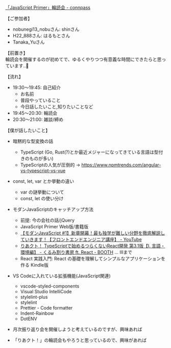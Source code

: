[「JavaScript Primer」輪読会 - connpass](https://connpass.com/event/200661/)

【ご参加者】
- nobunegi13_nobuさん: shinさん
- H22_888さん: はるもとさん
- Tanaka_Yuさん

【前置き】  
輪読会を開催するのが初めてで、ゆるくやりつつ有意義な時間にできたらと思っています..🙇‍

【流れ】
- 19:30〜19:45: 自己紹介
  - お名前
  - 普段やっていること
  - 今日話したいこと,知りたいことなど
- 19:45〜20:30: 輪読会
- 20:30〜21:00: 雑談/締め

【僕が話したいこと】
- 暗黙的な型変換の話
  - TypeScript (Go, Rust(?)とか最近メジャーになってきている言語は型付きのものが多い)
  - TypeScriptの人気が圧倒的 → https://www.npmtrends.com/angular-vs-typescript-vs-vue 
- const, let, var とか挙動の違い
  - var の謎挙動について
  - const, let の使い分け
- モダンJavaScriptのキャッチアップ方法
  - 前提: 今の会社の話/jQuery
  - JavaScript Primer Web版/書籍版
  - [【モダンJavaScript #1】新章開幕！最も独学が難しい分野を徹底解説していきます！【フロントエンドエンジニア講座】 - YouTube](https://www.youtube.com/watch?v=De9PH3EAz7c&list=PLwM1-TnN_NN4SV6DEs4OtfA51Up6XzTfB)
  - [りあクト！ TypeScriptで始めるつらくないReact開発 第3.1版【Ⅰ. 言語・環境編】 - くるみ割り書房 ft. React - BOOTH](https://booth.pm/ja/items/2368045) ... Ⅲまで
  - React 実践入門: React の基礎を理解してシンプルなアプリケーションを作る Kindle版
- VS Codeに入れている拡張機能(JavaScript関連)
  - vscode-styled-components
  - Visual Studio IntelliCode
  - stylelint-plus
  - stylelint
  - Prettier - Code formatter
  - Indent-Rainbow
  - DotENV

- 月次振り返り会を開催しようと考えているのですが、興味あれば
- 「りあクト！」の輪読会もやろうと思っているので、興味があれば
